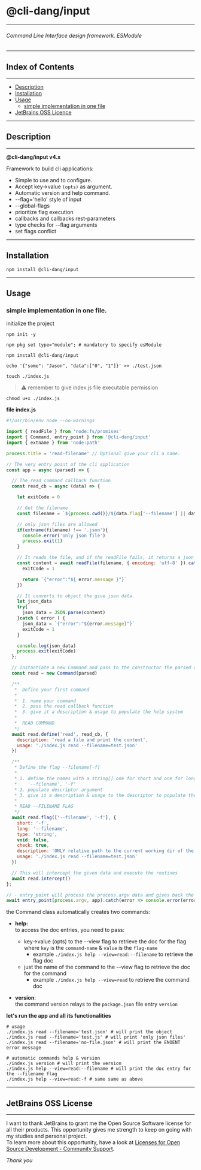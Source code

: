 # @cli-dang/input

___

###### Command Line Interface design framework. ESModule

___

## Index of Contents

___

- [Description](#description)
- [Installation](#installation)
- [Usage](#usage)
  - [simple implementation in one file](#simple-implementation-in-one-file)
- [JetBrains OSS Licence](#jetbrains-oss-license)

___

## Description

___

**@cli-dang/input v4.x**

Framework to build cli applications:

- Simple to use and to configure.
- Accept key->value `(opts)` as argument.
- Automatic version and help command.
- --flag='hello' style of input
- --global-flags
- prioritize flag execution
- callbacks and callbacks rest-parameters
- type checks for --flag arguments
- set flags conflict

___

## Installation

```shell
npm install @cli-dang/input
```
___

## Usage

### simple implementation in one file.

initialize the project
```shell
npm init -y

npm pkg set type="module"; # mandatory to specify esModule
 
npm install @cli-dang/input

echo '{"some": "Jason", "data":["0", "1"]}' >> ./test.json

touch ./index.js
```

> ⚠ remember to give index.js file executable permission

```shell
chmod u+x ./index.js
```

**file index.js**
```javascript
#!/usr/bin/env node --no-warnings

import { readFile } from 'node:fs/promises'
import { Command, entry_point } from '@cli-dang/input'
import { extname } from 'node:path'

process.title = 'read-filename' // Optional give your cli a name.

// The very entry point of the cli application
const app = async (parsed) => {

  // The read command callback function
  const read_cb = async (data) => {

    let exitCode = 0

    // Get the filename
    const filename = `${process.cwd()}/${data.flag['--filename'] || data.flag['-f']}`

    // only json files are allowed
    if(extname(filename) !== '.json'){
      console.error('only json file')
      process.exit(1)
    }

    // It reads the file, and if the readFile fails, it returns a json string with the error message given.
    const content = await readFile(filename, { encoding: 'utf-8' }).catch(error => {
      exitCode = 1

      return `{"error":"${ error.message }"}`
    })

    // It converts to object the give json data.
    let json_data
    try{
      json_data = JSON.parse(content)
    }catch ( error ) {
      json_data = `{"error":"${error.message}"}`
      exitCode = 1
    }

    console.log(json_data)
    process.exit(exitCode)
  };

  // Instantiate a new Command and pass to the constructor the parsed argument
  const read = new Command(parsed)

  /**
   *  Define your first command
   *
   *  1. name your command
   *  2. pass the read callback function
   *  3. give it a description & usage to populate the help system
   *
   *  READ COMMAND
   */
  await read.define('read', read_cb, {
    description: 'read a file and print the content',
    usage: './index.js read --filename=test.json'
  })

  /**
   * Define the flag --filename[-f]
   *
   * 1. define the names with a string[] one for short and one for long:
   *    '--filename', '-f'
   * 2. populate descriptor argument
   * 3. give it a description & usage to the descriptor to populate the help system
   *
   * READ --FILENAME FLAG
   */
  await read.flag(['--filename', '-f'], {
    short: '-f',
    long: '--filename',
    type: 'string',
    void: false,
    check: true,
    description: 'ONLY relative path to the current working dir of the app, ⚠️ no slash or dot needed!',
    usage: './index.js read --filename=test.json'
  })

  // This will intercept the given data and execute the routines
  await read.intercept()
};

// - entry_point will process the process.argv data and gives back the object version to app function
await entry_point(process.argv, app).catch(error => console.error(error))

```

the Command class automatically creates two commands:

- **help:**  
  to access the doc entries, you need to pass:  
  - key->value (opts) to the --view flag to retrieve the doc for the flag  
    where `key` is the `command-name` & `value` is the `flag-name`  
    - example `./index.js help --view=read:--filename` to retrieve the flag doc  
  - just the name of the command to the --view flag to retrieve the doc for the command
    - example `./index.js help --view=read` to retrieve the command doc


- **version**:  
  the command version relays to the `package.json` file entry `version` 

**let's run the app and all its functionalities**

```shell
# usage
./index.js read --filename='test.json' # will print the object
./index.js read --filename='test.js' # will print 'only json files'
./index.js read --filename='no-file.json' # will print the ENOENT error message

# automatic commands help & version
./index.js version # will print the version
./index.js help --view=read:--filename # will print the doc entry for the --filename flag
./index.js help --view=read:-f # same same as above

```


___

## JetBrains OSS License

___

I want to thank JetBrains to grant me the Open Source Software license for all their products. This opportunity gives me
strength to keep on going with my studies and personal project.  
To learn more about this opportunity, have a look
at [Licenses for Open Source Development - Community Support](https://www.jetbrains.com/community/opensource/).

_Thank you_
